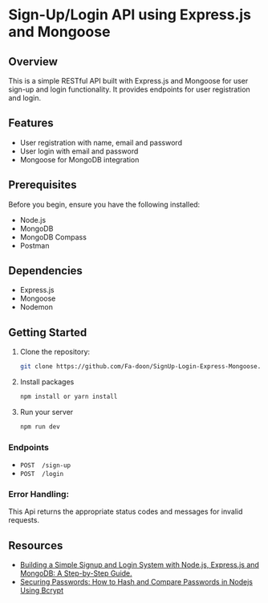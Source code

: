 # Sign-Up/Login API using Express.js and Mongoose

## Overview

This is a simple RESTful API built with Express.js and Mongoose for user sign-up and login functionality. It provides endpoints for user registration and login.

## Features

- User registration with name, email and password
- User login with email and password
- Mongoose for MongoDB integration

## Prerequisites

Before you begin, ensure you have the following installed:

- Node.js
- MongoDB
- MongoDB Compass
- Postman

## Dependencies
- Express.js
- Mongoose
- Nodemon

## Getting Started

1. Clone the repository:

   ```bash
   git clone https://github.com/Fa-doon/SignUp-Login-Express-Mongoose.git

2. Install packages
   ```bash
   npm install or yarn install

3. Run your server
   ```bash
   npm run dev

### Endpoints

  - `POST  /sign-up`
  - `POST  /login`

### Error Handling:
   
This Api returns the appropriate status codes and messages for invalid requests.

## Resources
- [Building a Simple Signup and Login System with Node.js, Express.js and MongoDB: A Step-by-Step Guide.](https://medium.com/towardsdev/building-a-simple-signup-and-login-system-with-node-js-99b2495ff244)
- [Securing Passwords: How to Hash and Compare Passwords in Nodejs Using Bcrypt](https://medium.com/towardsdev/securing-passwords-how-to-hash-and-compare-passwords-in-nodejs-using-bcrypt-fb5f4945fc32)


